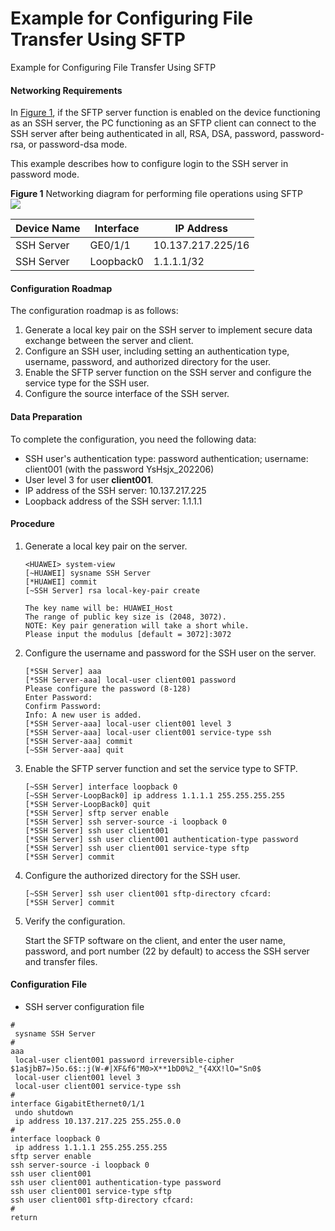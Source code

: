Example for Configuring File Transfer Using SFTP
================================================

Example for Configuring File Transfer Using SFTP

#### Networking Requirements

In [Figure 1](#EN-US_CONCEPT_0000001134463702__fig_01), if the SFTP server function is enabled on the device functioning as an SSH server, the PC functioning as an SFTP client can connect to the SSH server after being authenticated in all, RSA, DSA, password, password-rsa, or password-dsa mode.

This example describes how to configure login to the SSH server in password mode.

**Figure 1** Networking diagram for performing file operations using SFTP  
![](figure/en-us_image_0000001180503161.png)

| Device Name | Interface | IP Address |
| --- | --- | --- |
| SSH Server | GE0/1/1 | 10.137.217.225/16 |
| SSH Server | Loopback0 | 1.1.1.1/32 |



#### Configuration Roadmap

The configuration roadmap is as follows:

1. Generate a local key pair on the SSH server to implement secure data exchange between the server and client.
2. Configure an SSH user, including setting an authentication type, username, password, and authorized directory for the user.
3. Enable the SFTP server function on the SSH server and configure the service type for the SSH user.
4. Configure the source interface of the SSH server.

#### Data Preparation

To complete the configuration, you need the following data:

* SSH user's authentication type: password authentication; username: client001 (with the password YsHsjx\_202206)
* User level 3 for user **client001**.
* IP address of the SSH server: 10.137.217.225
* Loopback address of the SSH server: 1.1.1.1

#### Procedure

1. Generate a local key pair on the server.
   ```
   <HUAWEI> system-view
   [~HUAWEI] sysname SSH Server
   [*HUAWEI] commit
   [~SSH Server] rsa local-key-pair create
   ```
   ```
   The key name will be: HUAWEI_Host   
   The range of public key size is (2048, 3072).  
   NOTE: Key pair generation will take a short while.  
   Please input the modulus [default = 3072]:3072
   ```
2. Configure the username and password for the SSH user on the server.
   ```
   [*SSH Server] aaa
   [*SSH Server-aaa] local-user client001 password
   Please configure the password (8-128)
   Enter Password:
   Confirm Password:
   Info: A new user is added.
   [*SSH Server-aaa] local-user client001 level 3
   [*SSH Server-aaa] local-user client001 service-type ssh
   [*SSH Server-aaa] commit
   [~SSH Server-aaa] quit
   ```
3. Enable the SFTP server function and set the service type to SFTP.
   ```
   [~SSH Server] interface loopback 0 
   [~SSH Server-LoopBack0] ip address 1.1.1.1 255.255.255.255
   [*SSH Server-LoopBack0] quit
   [*SSH Server] sftp server enable
   [*SSH Server] ssh server-source -i loopback 0
   [*SSH Server] ssh user client001
   [*SSH Server] ssh user client001 authentication-type password
   [*SSH Server] ssh user client001 service-type sftp
   [*SSH Server] commit
   ```
4. Configure the authorized directory for the SSH user.
   ```
   [~SSH Server] ssh user client001 sftp-directory cfcard:
   [*SSH Server] commit
   ```
5. Verify the configuration.
   
   Start the SFTP software on the client, and enter the user name, password, and port number (22 by default) to access the SSH server and transfer files.

#### Configuration File

* SSH server configuration file

```
#
 sysname SSH Server
#
aaa
 local-user client001 password irreversible-cipher $1a$jbB7=)5o.6$::j(W-#|XF&f6"M0>X**1bD0%2_"{4XX!lO="Sn0$
 local-user client001 level 3
 local-user client001 service-type ssh
#
interface GigabitEthernet0/1/1
 undo shutdown
 ip address 10.137.217.225 255.255.0.0
#
interface loopback 0
 ip address 1.1.1.1 255.255.255.255
sftp server enable
ssh server-source -i loopback 0
ssh user client001
ssh user client001 authentication-type password
ssh user client001 service-type sftp
ssh user client001 sftp-directory cfcard:
#
return
```